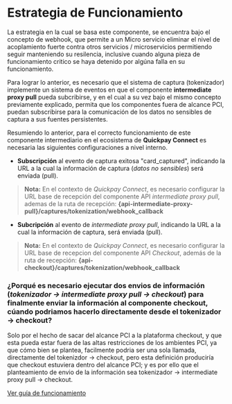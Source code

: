 # Estrategia de Funcionamiento

La estrategia en la cual se basa este componente, se encuentra bajo el concepto de webhook, que permite a un Micro servicio eliminar el nivel de acoplamiento fuerte contra otros servicios / microservicios permitiendo seguir manteniendo su resilencia, inclusive cuando alguna pieza de funcionamiento critico se haya detenido por algúna falla en su funcionamiento.

Para lograr lo anterior, es necesario que el sistema de captura (tokenizador) implemente un sistema de eventos en que el componente **intermediate proxy pull** pueda subcribirse, y en el cual a su vez bajo el mismo concepto previamente explicado, permita que los componentes fuera de alcance PCI, puedan subscribirse para la comunicación de los datos no sensibles de captura a sus fuentes persistentes.

Resumiendo lo anterior, para el correcto funcionamiento de este componente intermediario en el ecosistema de **Quickpay Connect** es necesaria las siguientes configuraciones a nivel interno.

- **Subscripción** al evento de captura exitosa "card_captured", indicando la URL a la cual la información de captura (*datos no sensibles*) será enviada (pull). 
> **Nota:**
> En el contexto de  *Quickpay Connect*, es necesario configurar la URL base de recepción del componente API *intermediate proxy pull*, ademas de la ruta de recepción:  **{api-intermediate-proxy-pull}/captures/tokenization/webhook_callback** 

- **Subcripción** al evento de *intermediate proxy pull*, indicando la URL a la cual la información de captura, será enviada (pull).
> **Nota:**
> En el contexto de *Quickpay Connect*, es necesario configurar la URL base de recepcion del componente API *Checkout*, además de la ruta de recepción: **{api-checkout}/captures/tokenization/webhook_callback** 

### ¿Porqué es necesario ejecutar dos envios de información (*tokenizador -> intermediate proxy pull -> checkout*) para finalmente enviar la información al componente checkout, cúando podriamos hacerlo directamente desde el tokenizador -> checkout?

Solo por el hecho de sacar del alcance PCI a la plataforma checkout, y que esta pueda estar fuera de las altas restricciones de los ambientes PCI, ya que cómo bien se plantea, facilmente podria ser una sola llamada, directamente del tokenizdor -> checkout, pero esta definición produciría que checkout estuviera dentro del alcance PCI; y  es por ello que el planteamiento de envio de la información sea tokenizador -> intermediate proxy pull -> checkout.





[Ver guía de funcionamiento](how-it-work.md)
